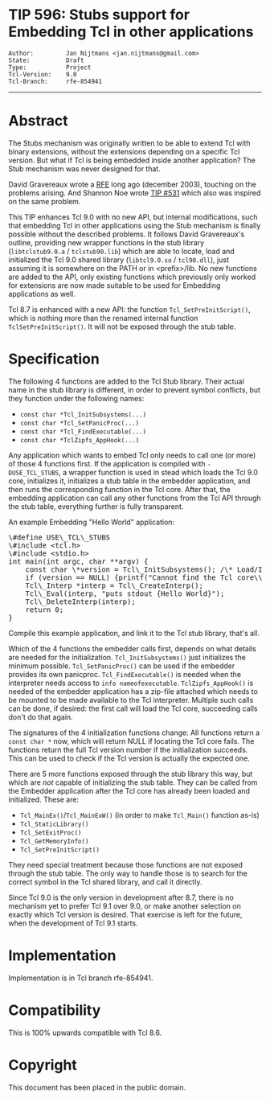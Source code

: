# TIP 596: Stubs support for Embedding Tcl in other applications
	Author:         Jan Nijtmans <jan.nijtmans@gmail.com>
	State:          Draft
	Type:           Project
	Tcl-Version:    9.0
	Tcl-Branch:     rfe-854941
-----
# Abstract

The Stubs mechanism was originally written to be able to extend Tcl with
binary extensions, without the extensions depending on a specific Tcl
version. But what if Tcl is being embedded inside another application?
The Stub mechanism was never designed for that.

David Gravereaux wrote a [RFE](https://core.tcl-lang.org/tcl/info/854941)
long ago (december 2003), touching on the problems arising. And Shannon Noe
wrote [TIP #531](531.md) which also was inspired on the same problem.

This TIP enhances Tcl 9.0 with no new API, but internal modifications,
such that embedding Tcl in other applications using the Stub mechanism
is finally possible without the described problems. It follows David
Gravereaux's outline, providing new wrapper functions in the stub library
(`libtclstub9.0.a` / `tclstub90.lib`) which are able to
locate, load and initialized the Tcl 9.0 shared library (`libtcl9.0.so`
/ `tcl90.dll`), just assuming it is somewhere on the PATH or in &lt;prefix>/lib.
No new functions are added to the API, only existing functions which
previously only worked for extensions are now made
suitable to be used for Embedding applications as well.

Tcl 8.7 is enhanced with a new API: the function `Tcl_SetPreInitScript()`,
which is nothing more than the renamed internal function `TclSetPreInitScript()`.
It will not be exposed through the stub table.
 
# Specification

The following 4 functions are added to the Tcl Stub library. Their
actual name in the stub library is different, in order to prevent
symbol conflicts, but they function under the following names:

* `const char *Tcl_InitSubsystems(...)`
* `const char *Tcl_SetPanicProc(...)`
* `const char *Tcl_FindExecutable(...)`
* `const char *TclZipfs_AppHook(...)`

Any application which wants to embed Tcl only needs to call one (or more) of
those 4 functions first. If the application is compiled with `-DUSE_TCL_STUBS`,
a wrapper function is used in stead which loads the Tcl 9.0 core, initializes
it, initializes a stub table in the embedder application, and then
runs the corresponding function in the Tcl core. After that, the
embedding application can call any other functions from the Tcl API
through the stub table, everything further is fully transparent.

An example Embedding "Hello World" application:
<pre>
\#define USE\_TCL\_STUBS
\#include &lt;tcl.h>
\#include &lt;stdio.h>
int main(int argc, char **argv) {
    const char \*version = Tcl\_InitSubsystems(); /\* Load/Initialize the Tcl core \*/
    if (version == NULL) {printf("Cannot find the Tcl core\\n"); return 1;}
    Tcl\_Interp *interp = Tcl\_CreateInterp();
    Tcl\_Eval(interp, "puts stdout {Hello World}");
    Tcl\_DeleteInterp(interp);
    return 0;
}
</pre>

Compile this example application, and link it to the Tcl stub library, that's
all.

Which of the 4 functions the embedder calls first, depends on
what details are needed for the initialization. `Tcl_InitSubsystems()`
just initializes the minimum possible. `Tcl_SetPanicProc()`
can be used if the embedder provides its own panicproc. `Tcl_FindExecutable()`
is needed when the interpreter needs access to `info nameofexecutable`.
`TclZipfs_AppHook()` is needed of the embedder application has a zip-file
attached which needs to be mounted to be made available to the Tcl
interpreter. Multiple such calls can be done, if desired: the first
call will load the Tcl core, succeeding calls don't do that again.

The signatures of the 4 initialization functions change: All
functions return a `const char *` now, which will return NULL if
locating the Tcl core fails. The functions return the full Tcl version
number if the initialization succeeds. This can be used to check if
the Tcl version is actually the expected one.

There are 5 more functions exposed through the stub library this way,
but which are _not_ capable of initializing the stub table. They
can be called from the Embedder application after the Tcl core
has already been loaded and initialized. These are:

* `Tcl_MainEx()`/`Tcl_MainExW()` (in order to make `Tcl_Main()` function as-is)
* `Tcl_StaticLibrary()`
* `Tcl_SetExitProc()`
* `Tcl_GetMemoryInfo()`
* `Tcl_SetPreInitScript()`
	
They need special treatment because those functions are not exposed through
the stub table. The only way to handle those is to search for the
correct symbol in the Tcl shared library, and call it directly.

Since Tcl 9.0 is the only version in development after 8.7, there is no
mechanism yet to prefer Tcl 9.1 over 9.0, or make another selection
on exactly which Tcl version is desired. That exercise is left for
the future, when the development of Tcl 9.1 starts.

# Implementation

Implementation is in Tcl branch rfe-854941.

# Compatibility

This is 100% upwards compatible with Tcl 8.6.

# Copyright

This document has been placed in the public domain.
